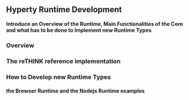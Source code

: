 Hyperty Runtime Development
---------------------------

**Introduce an Overview of the Runtime, Main Functionalities of the Core and what has to be done to Implement new Runtime Types**

### Overview

### The reTHINK reference implementation

### How to Develop new Runtime Types

#### the Browser Runtime and the Nodejs Runtime examples
